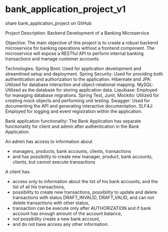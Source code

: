 # bank_application_project_v1
share bank_application_project on GitHub

Project Description: 
Backend Development of a Banking Microservice 

Objective: 
The main objective of this project is to create a robust backend microservice for banking operations without a frontend component. 
The microservice will expose a RESTful API to perform internal banking transactions and manage customer accounts.

Technologies: 
Spring Boot: Used for application development and streamlined setup and deployment. 
Spring Security: Used for providing both authentication and authorization to the application.
Hibernate and JPA: Utilized for database interaction and object-relational mapping. 
MySQL: Utilized as the database for storing application data. 
Liquibase: Employed for managing database migrations. 
Spring Test, Junit, Mockito: Utilized for creating mock objects and performing unit testing. 
Swagger: Used for documenting the API and generating interactive documentation. 
SLF4J: Employed for logging and event registration within the application.

Bank application functionality: 
 The Bank Application has separate functionality for client and admin after authentication in the Bank Application. 

An admin has access to information about 
-	managers, products, bank accounts, clients, transactions 
-	and has possibility to create new manager, product, bank accounts, clients,  but cannot execute transactions

A client has:
-	access only to information about the list of his bank accounts, and the list of all his transactions,
-	possibility to create new transactions, possibility to update and delete  transactions with status DRAFT_INVALID, DRAFT_VALID,
   and can not delete transactions with other status,
-	transaction can be execute only after AUTHORIZATION and  if bank account has enough amount of the account balance,
-	not possibility create a new bank account,
-	and do not have access any other information.
